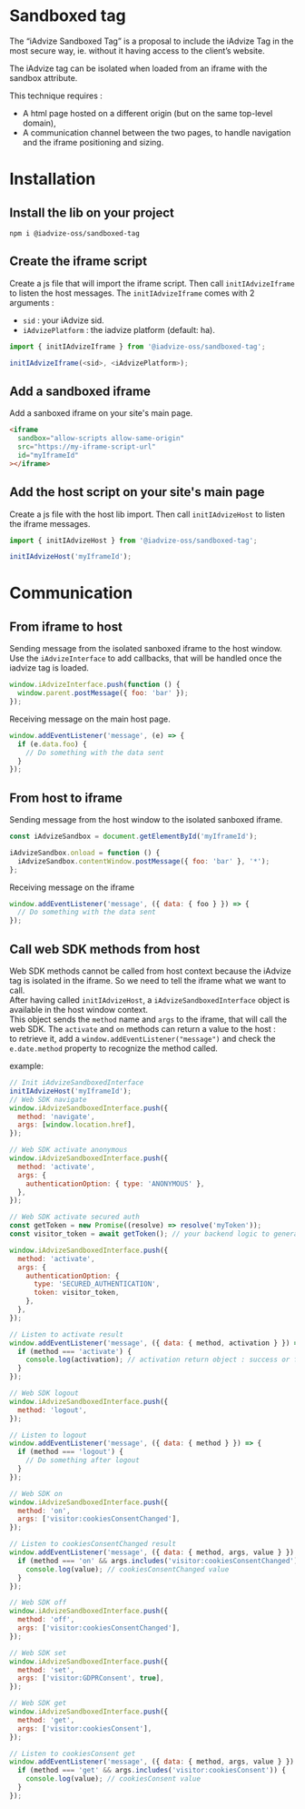# Sandboxed tag

The “iAdvize Sandboxed Tag” is a proposal to include the iAdvize Tag in the most secure way, ie. without it having access to the client’s website.

The iAdvize tag can be isolated when loaded from an iframe with the sandbox attribute.

This technique requires :

- A html page hosted on a different origin (but on the same top-level domain),
- A communication channel between the two pages, to handle navigation and the iframe positioning and sizing.

# Installation

## Install the lib on your project

```
npm i @iadvize-oss/sandboxed-tag
```

## Create the iframe script

Create a js file that will import the iframe script.
Then call `initIAdvizeIframe` to listen the host messages.
The `initIAdvizeIframe` comes with 2 arguments :

- `sid` : your iAdvize sid.
- `iAdvizePlatform` : the iadvize platform (default: ha).

```js
import { initIAdvizeIframe } from '@iadvize-oss/sandboxed-tag';

initIAdvizeIframe(<sid>, <iAdvizePlatform>);
```

## Add a sandboxed iframe

Add a sanboxed iframe on your site's main page.

```html
<iframe
  sandbox="allow-scripts allow-same-origin"
  src="https://my-iframe-script-url"
  id="myIframeId"
></iframe>
```

## Add the host script on your site's main page

Create a js file with the host lib import.
Then call `initIAdvizeHost` to listen the iframe messages.

```js
import { initIAdvizeHost } from '@iadvize-oss/sandboxed-tag';

initIAdvizeHost('myIframeId');
```

# Communication

## From iframe to host

Sending message from the isolated sanboxed iframe to the host window.
Use the `iAdvizeInterface` to add callbacks, that will be handled once the iadvize tag is loaded.

```js
window.iAdvizeInterface.push(function () {
  window.parent.postMessage({ foo: 'bar' });
});
```

Receiving message on the main host page.

```js
window.addEventListener('message', (e) => {
  if (e.data.foo) {
    // Do something with the data sent
  }
});
```

## From host to iframe

Sending message from the host window to the isolated sanboxed iframe.

```js
const iAdvizeSandbox = document.getElementById('myIframeId');

iAdvizeSandbox.onload = function () {
  iAdvizeSandbox.contentWindow.postMessage({ foo: 'bar' }, '*');
};
```

Receiving message on the iframe

```js
window.addEventListener('message', ({ data: { foo } }) => {
  // Do something with the data sent
});
```

## Call web SDK methods from host

Web SDK methods cannot be called from host context because the iAdvize tag is isolated in the iframe. So we need to tell the iframe what we want to call.  
After having called `initIAdvizeHost`, a `iAdvizeSandboxedInterface` object is available in the host window context.  
This object sends the `method` name and `args` to the iframe, that will call the web SDK.
The `activate` and `on` methods can return a value to the host :  
to retrieve it, add a `window.addEventListener("message")` and check the `e.date.method` property to recognize the method called.

example:

```js
// Init iAdvizeSandboxedInterface
initIAdvizeHost('myIframeId');
// Web SDK navigate
window.iAdvizeSandboxedInterface.push({
  method: 'navigate',
  args: [window.location.href],
});

// Web SDK activate anonymous
window.iAdvizeSandboxedInterface.push({
  method: 'activate',
  args: {
    authenticationOption: { type: 'ANONYMOUS' },
  },
});

// Web SDK activate secured auth
const getToken = new Promise((resolve) => resolve('myToken'));
const visitor_token = await getToken(); // your backend logic to generate a JWE

window.iAdvizeSandboxedInterface.push({
  method: 'activate',
  args: {
    authenticationOption: {
      type: 'SECURED_AUTHENTICATION',
      token: visitor_token,
    },
  },
});

// Listen to activate result
window.addEventListener('message', ({ data: { method, activation } }) => {
  if (method === 'activate') {
    console.log(activation); // activation return object : success or failure
  }
});

// Web SDK logout
window.iAdvizeSandboxedInterface.push({
  method: 'logout',
});

// Listen to logout
window.addEventListener('message', ({ data: { method } }) => {
  if (method === 'logout') {
    // Do something after logout
  }
});

// Web SDK on
window.iAdvizeSandboxedInterface.push({
  method: 'on',
  args: ['visitor:cookiesConsentChanged'],
});

// Listen to cookiesConsentChanged result
window.addEventListener('message', ({ data: { method, args, value } }) => {
  if (method === 'on' && args.includes('visitor:cookiesConsentChanged')) {
    console.log(value); // cookiesConsentChanged value
  }
});

// Web SDK off
window.iAdvizeSandboxedInterface.push({
  method: 'off',
  args: ['visitor:cookiesConsentChanged'],
});

// Web SDK set
window.iAdvizeSandboxedInterface.push({
  method: 'set',
  args: ['visitor:GDPRConsent', true],
});

// Web SDK get
window.iAdvizeSandboxedInterface.push({
  method: 'get',
  args: ['visitor:cookiesConsent'],
});

// Listen to cookiesConsent get
window.addEventListener('message', ({ data: { method, args, value } }) => {
  if (method === 'get' && args.includes('visitor:cookiesConsent')) {
    console.log(value); // cookiesConsent value
  }
});
```
